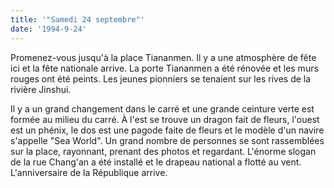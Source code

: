 ```yaml
---
title: '"Samedi 24 septembre"'
date: '1994-9-24'
---
```


Promenez-vous jusqu'à la place Tiananmen. Il y a une atmosphère de fête ici et la fête nationale arrive. La porte Tiananmen a été rénovée et les murs rouges ont été peints. Les jeunes pionniers se tenaient sur les rives de la rivière Jinshui.

Il y a un grand changement dans le carré et une grande ceinture verte est formée au milieu du carré. À l'est se trouve un dragon fait de fleurs, l'ouest est un phénix, le dos est une pagode faite de fleurs et le modèle d'un navire s'appelle "Sea World". Un grand nombre de personnes se sont rassemblées sur la place, rayonnant, prenant des photos et regardant. L'énorme slogan de la rue Chang'an a été installé et le drapeau national a flotté au vent. L'anniversaire de la République arrive.


